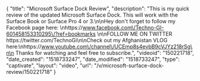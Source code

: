 {
    "title": "Microsoft Surface Dock Review",
    "description": "This is my quick review of the updated Microsoft Surface Dock. This will work with the Surface Book or Surface Pro 4 or 3.\n\nHey don't forget to follow my Facebook page here: \nhttps:\/\/www.facebook.com\/Techno-GI-601458153310295\/?ref=bookmarks \n\nFOLLOW ME ON TWITTER https:\/\/twitter.com\/TechnoGi\n\nCheck out my Afghanistan VLOG here:\nhttps:\/\/www.youtube.com\/channel\/UCEmp8s4evbB9cVJYz218rSg\n\n Thanks for watching and feel free to subscribe.",
    "videoid": "150221718",
    "date_created": "1518733247",
    "date_modified": "1518733247",
    "type": "captivate",
    "layout": "video",
    "url": "\/v\/microsoft-surface-dock-review\/150221718"
}